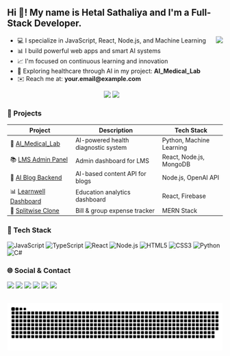 <h2 align="left">Hi 👋! My name is Hetal Sathaliya and I'm a Full-Stack Developer.</h2>

<img align="right" height="150" src="https://i.imgflip.com/65efzo.gif" />

<ul>
  <li>💻 I specialize in JavaScript, React, Node.js, and Machine Learning</li>
  <li>📊 I build powerful web apps and smart AI systems</li>
  <li>📈 I'm focused on continuous learning and innovation</li>
  <li>🔬 Exploring healthcare through AI in my project: <strong>AI_Medical_Lab</strong></li>
  <li>✉️ Reach me at: <strong>your.email@example.com</strong></li>
</ul>

<div align="center">
  <img src="https://github-readme-stats.vercel.app/api?username=your-github-username&show_icons=true&include_all_commits=true&count_private=true&theme=dracula&hide_border=false" height="150" />
  <img src="https://github-readme-stats.vercel.app/api/top-langs?username=your-github-username&layout=compact&langs_count=5&theme=dracula&hide_border=false" height="150" />
</div>

<h3>🚀 Projects</h3>

<table>
  <thead>
    <tr>
      <th>Project</th>
      <th>Description</th>
      <th>Tech Stack</th>
    </tr>
  </thead>
  <tbody>
    <tr>
      <td>🔬 <a href="https://github.com/Hhetal/AI_Medical_Lab">AI_Medical_Lab</a></td>
      <td>AI-powered health diagnostic system</td>
      <td>Python, Machine Learning</td>
    </tr>
    <tr>
      <td>📚 <a href="https://github.com/Hhetal/lms-admin">LMS Admin Panel</a></td>
      <td>Admin dashboard for LMS</td>
      <td>React, Node.js, MongoDB</td>
    </tr>
    <tr>
      <td>🧠 <a href="https://github.com/Hhetal/ai-blog-backend">AI Blog Backend</a></td>
      <td>AI-based content API for blogs</td>
      <td>Node.js, OpenAI API</td>
    </tr>
    <tr>
      <td>📊 <a href="https://github.com/Hhetal/learnwell-deshbord">Learnwell Dashboard</a></td>
      <td>Education analytics dashboard</td>
      <td>React, Firebase</td>
    </tr>
    <tr>
      <td>💸 <a href="https://github.com/Hhetal/splitewise">Splitwise Clone</a></td>
      <td>Bill & group expense tracker</td>
      <td>MERN Stack</td>
    </tr>
  </tbody>
</table>

<h3>🧰 Tech Stack</h3>
<p>
  <img src="https://cdn.jsdelivr.net/gh/devicons/devicon/icons/javascript/javascript-original.svg" height="30" alt="JavaScript" />
  <img src="https://cdn.jsdelivr.net/gh/devicons/devicon/icons/typescript/typescript-original.svg" height="30" alt="TypeScript" />
  <img src="https://cdn.jsdelivr.net/gh/devicons/devicon/icons/react/react-original.svg" height="30" alt="React" />
  <img src="https://cdn.jsdelivr.net/gh/devicons/devicon/icons/nodejs/nodejs-original.svg" height="30" alt="Node.js" />
  <img src="https://cdn.jsdelivr.net/gh/devicons/devicon/icons/html5/html5-original.svg" height="30" alt="HTML5" />
  <img src="https://cdn.jsdelivr.net/gh/devicons/devicon/icons/css3/css3-original.svg" height="30" alt="CSS3" />
  <img src="https://cdn.jsdelivr.net/gh/devicons/devicon/icons/python/python-original.svg" height="30" alt="Python" />
  <img src="https://cdn.jsdelivr.net/gh/devicons/devicon/icons/csharp/csharp-original.svg" height="30" alt="C#" />
</p>

<h3>🌐 Social & Contact</h3>
<p>
  <img src="https://img.shields.io/static/v1?message=Youtube&logo=youtube&label=&color=FF0000&logoColor=white&style=for-the-badge" height="35" />
  <img src="https://img.shields.io/static/v1?message=Instagram&logo=instagram&label=&color=E4405F&logoColor=white&style=for-the-badge" height="35" />
  <img src="https://img.shields.io/static/v1?message=Twitch&logo=twitch&label=&color=9146FF&logoColor=white&style=for-the-badge" height="35" />
  <img src="https://img.shields.io/static/v1?message=Discord&logo=discord&label=&color=7289DA&logoColor=white&style=for-the-badge" height="35" />
  <img src="https://img.shields.io/static/v1?message=Gmail&logo=gmail&label=&color=D14836&logoColor=white&style=for-the-badge" height="35" />
  <img src="https://img.shields.io/static/v1?message=LinkedIn&logo=linkedin&label=&color=0077B5&logoColor=white&style=for-the-badge" height="35" />
</p>

<br clear="both" />

<img src="https://raw.githubusercontent.com/Platane/Platane/output/github-contribution-grid-snake.svg" alt="Snake animation" />
